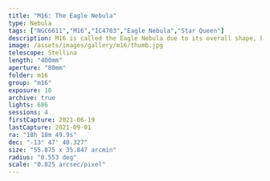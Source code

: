 ```yaml
---
title: "M16: The Eagle Nebula"
type: Nebula
tags: ["NGC6611","M16","IC4703","Eagle Nebula","Star Queen"]
description: M16 is called the Eagle Nebula due to its overall shape, but it's the smoky columns that span lightyears in height that make it famous. The columns are called the Pillars of Creation.
image: /assets/images/gallery/m16/thumb.jpg
telescope: Stellina
length: "400mm"
aperture: "80mm"
folder: m16
group: "m16"
exposure: 10
archive: true
lights: 686
sessions: 4
firstCapture: 2021-06-19
lastCapture: 2021-09-01
ra: "18h 18m 49.9s"
dec: "-13° 47' 40.327"
size: "55.875 x 35.847 arcmin"
radius: "0.553 deg"
scale: "0.825 arcsec/pixel"
---
```

